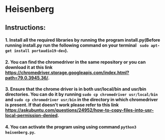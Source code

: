 # Heisenberg

## Instructions:
#### 1. Install all the required libraries by running the program install.py(Before running install.py run the following command on your terminal ``` sudo apt-get install portaudio19-dev```).
#### 2. You can find the chromedriver in the same repository or you can download it at this link https://chromedriver.storage.googleapis.com/index.html?path=79.0.3945.36/.
#### 3. Ensure that the chrome driver is in both usr/local/bin and usr/bin directories. You can do it by running ```sudo cp chromedriver usr/local/bin``` and ```sudo cp chromedriver usr/bin``` in the directory in which chromedriver is present. If that doesn't work please refer to this link https://askubuntu.com/questions/24952/how-to-copy-files-into-usr-local-permission-denied.
#### 4. You can activate the program using using command ``` python3 heisenberg.py ```.

